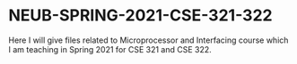 # NEUB-SPRING-2021-CSE-321-322
Here I will give files related to Microprocessor and Interfacing course which I am teaching in Spring 2021 for CSE 321 and CSE 322.
